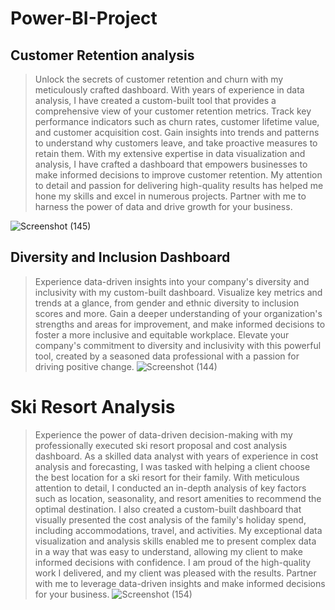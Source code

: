 # Power-BI-Project
## Customer Retention analysis
> Unlock the secrets of customer retention and churn with my meticulously crafted dashboard. With years of experience in data analysis, I have created a custom-built tool that provides a comprehensive view of your customer retention metrics. Track key performance indicators such as churn rates, customer lifetime value, and customer acquisition cost. Gain insights into trends and patterns to understand why customers leave, and take proactive measures to retain them. With my extensive expertise in data visualization and analysis, I have crafted a dashboard that empowers businesses to make informed decisions to improve customer retention. My attention to detail and passion for delivering high-quality results has helped me hone my skills and excel in numerous projects. Partner with me to harness the power of data and drive growth for your business.

![Screenshot (145)](https://user-images.githubusercontent.com/109520639/225077554-c302d9e0-ad0f-486c-83d9-79159512e0c5.png)

## Diversity and Inclusion Dashboard
> Experience data-driven insights into your company's diversity and inclusivity with my custom-built dashboard. Visualize key metrics and trends at a glance, from gender and ethnic diversity to inclusion scores and more. Gain a deeper understanding of your organization's strengths and areas for improvement, and make informed decisions to foster a more inclusive and equitable workplace. Elevate your company's commitment to diversity and inclusivity with this powerful tool, created by a seasoned data professional with a passion for driving positive change.
![Screenshot (144)](https://user-images.githubusercontent.com/109520639/225078122-ea3c7650-fd33-42c7-a178-fe74c8006cc5.png)

# Ski Resort Analysis
>Experience the power of data-driven decision-making with my professionally executed ski resort proposal and cost analysis dashboard. As a skilled data analyst with years of experience in cost analysis and forecasting, I was tasked with helping a client choose the best location for a ski resort for their family. With meticulous attention to detail, I conducted an in-depth analysis of key factors such as location, seasonality, and resort amenities to recommend the optimal destination. I also created a custom-built dashboard that visually presented the cost analysis of the family's holiday spend, including accommodations, travel, and activities. My exceptional data visualization and analysis skills enabled me to present complex data in a way that was easy to understand, allowing my client to make informed decisions with confidence. I am proud of the high-quality work I delivered, and my client was pleased with the results. Partner with me to leverage data-driven insights and make informed decisions for your business.
![Screenshot (154)](https://user-images.githubusercontent.com/109520639/225078510-cbe25184-cb64-4b5c-89ef-6a77f0e05b19.png)
